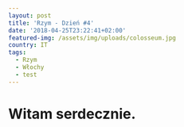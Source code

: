 ```yaml
---
layout: post
title: 'Rzym - Dzień #4'
date: '2018-04-25T23:22:41+02:00'
featured-img: /assets/img/uploads/colosseum.jpg
country: IT
tags:
  - Rzym
  - Włochy
  - test
---
```

# Witam serdecznie.
